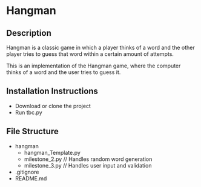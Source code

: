 # Hangman
## Description

Hangman is a classic game in which a player thinks of a word and the other player tries to guess that word within a certain amount of attempts.

This is an implementation of the Hangman game, where the computer thinks of a word and the user tries to guess it. 

## Installation Instructions
- Download or clone the project
- Run tbc.py

## File Structure
- hangman
    - hangman_Template.py
    - milestone_2.py // Handles random word generation
    - milestone_3.py // Handles user input and validation
- .gitignore
- README.md
